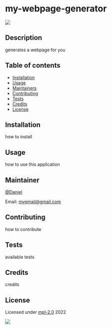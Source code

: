 # my-webpage-generator
  ![](https://img.shields.io/badge/javascript-100-blue?logo=javascript)

  ## Description

  generates a webpage for you

  ## Table of contents

  * [Installation](#installation)
  * [Usage](#usage)
  * [Maintainers](#maintainers)
  * [Contributing](#contributing)
  * [Tests](#tests)
  * [Credits](#credits)
  * [License](#license)

  ## Installation
  how to install

  ## Usage
  how to use this application

  ## Maintainer
  [@Daniel](https://github.com/DrDano)

  Email: [myemail@gmail.com](mailto:myemail@gmail.com)

  ## Contributing

  how to contribute

  ## Tests

  available tests

  ## Credits

  credits

  ## License
  Licensed under [mpl-2.0](https://choosealicense.com/licenses/mpl-2.0) 2022 
  
  ![](https://img.shields.io/badge/license-mpl2.0-blue)
